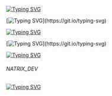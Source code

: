 
[![Typing SVG](https://readme-typing-svg.herokuapp.com?color=F7007A&duration=400&lines=N;NA;NAT;NATR;NATRI;NATRIX)](https://git.io/typing-svg)

[![Typing SVG](https://readme-typing-svg.herokuapp.com?color=34eb49&lines=Languages:)](https://git.io/typing-svg)



[![Typing SVG](https://readme-typing-svg.herokuapp.com?color=F7007A&duration=400&lines=js,;py,;php,;html-css,;java,;eris,;go,;react.js,;batched,;vue.js,;sqlite3,;sql,;ruby;.net;shell)](https://git.io/typing-svg)

[![Typing SVG](https://readme-typing-svg.herokuapp.com?color=34eb49&lines=My+skills+:)](https://git.io/typing-svg)




[![Typing SVG](https://readme-typing-svg.herokuapp.com?color=6b34eb&duration=4000&lines=Developer,+Certified+Ethical+Hacker,;+Server+Manager+&+Admin+Frontend+&+Backend)](https://git.io/typing-svg)

###### NATRIX_DEV 
[![Typing SVG](https://readme-typing-svg.herokuapp.com?color=F7007A&duration=400&lines=N;A;T;R;I;X)](https://git.io/typing-svg)

